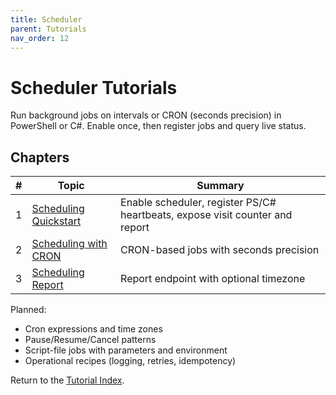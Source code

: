 ```yaml
---
title: Scheduler
parent: Tutorials
nav_order: 12
---
```


# Scheduler Tutorials

Run background jobs on intervals or CRON (seconds precision) in PowerShell or C#. Enable once, then register jobs and query live status.

## Chapters

| # | Topic | Summary |
|---|-------|---------|
| 1 | [Scheduling Quickstart](./1.Scheduling-Quickstart) | Enable scheduler, register PS/C# heartbeats, expose visit counter and report |
| 2 | [Scheduling with CRON](./2.Scheduling-Cron) | CRON-based jobs with seconds precision |
| 3 | [Scheduling Report](./3.Scheduling-Report) | Report endpoint with optional timezone |

Planned:

- Cron expressions and time zones
- Pause/Resume/Cancel patterns
- Script-file jobs with parameters and environment
- Operational recipes (logging, retries, idempotency)

Return to the [Tutorial Index](../index).
